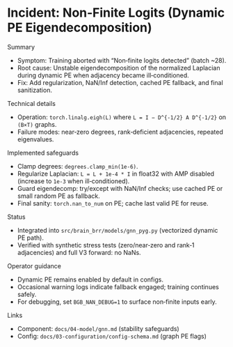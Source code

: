 # Incident: Non‑Finite Logits (Dynamic PE Eigendecomposition)

Summary

- Symptom: Training aborted with “Non‑finite logits detected” (batch ~28).
- Root cause: Unstable eigendecomposition of the normalized Laplacian during dynamic PE when adjacency became ill‑conditioned.
- Fix: Add regularization, NaN/Inf detection, cached PE fallback, and final sanitization.

Technical details

- Operation: `torch.linalg.eigh(L)` where `L = I − D^{-1/2} A D^{-1/2}` on `(B×T)` graphs.
- Failure modes: near‑zero degrees, rank‑deficient adjacencies, repeated eigenvalues.

Implemented safeguards

- Clamp degrees: `degrees.clamp_min(1e-6)`.
- Regularize Laplacian: `L = L + 1e-4 * I` in float32 with AMP disabled (increase to `1e-3` when ill‑conditioned).
- Guard eigendecomp: try/except with NaN/Inf checks; use cached PE or small random PE as fallback.
- Final sanity: `torch.nan_to_num` on PE; cache last valid PE for reuse.

Status

- Integrated into `src/brain_brr/models/gnn_pyg.py` (vectorized dynamic PE path).
- Verified with synthetic stress tests (zero/near‑zero and rank‑1 adjacencies) and full V3 forward: no NaNs.

Operator guidance

- Dynamic PE remains enabled by default in configs.
- Occasional warning logs indicate fallback engaged; training continues safely.
- For debugging, set `BGB_NAN_DEBUG=1` to surface non‑finite inputs early.

Links

- Component: `docs/04-model/gnn.md` (stability safeguards)
- Config: `docs/03-configuration/config-schema.md` (graph PE flags)
